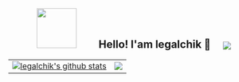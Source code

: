 <div align="center">

  <h2>
    <a href="https://github.com/legalchik"><img src="https://user-images.githubusercontent.com/53375304/165995414-b1d15d50-43cc-428a-8540-bbda07a5c279.png" href="legalchik" width="80"></a>              
    Hello! I'am legalchik 👋       
    <a href="https://github.com/legalchik"><img align="center" src="https://komarev.com/ghpvc/?username=legalchik" /></a>
  </h2>
   
  <table>
    <td>
      <a href="https://github.com/legalchik"><img align="center" src="https://github-readme-stats-sigma-five.vercel.app/api?username=legalchik&show_icons=true&include_all_commits=true&theme=tokyonight&hide_border=true&bg_color=00000012&title_color=9b00ac" alt="legalchik's github stats" /></a>
    </td>
    <td>
      <a href="https://github.com/legalchik"><img align="center" src="https://github-readme-stats-sigma-five.vercel.app/api/top-langs/?username=legalchik&layout=compact&theme=tokyonight&hide_border=true&bg_color=00000012&title_color=9b00ac" /></a>
    </td>
  </table>
</div>
